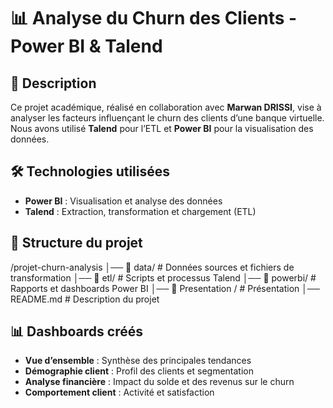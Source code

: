 # 📊 Analyse du Churn des Clients - Power BI & Talend  

## 📌 Description  
Ce projet académique, réalisé en collaboration avec **Marwan DRISSI**, vise à analyser les facteurs influençant le churn des clients d’une banque virtuelle. Nous avons utilisé **Talend** pour l’ETL et **Power BI** pour la visualisation des données.  

## 🛠️ Technologies utilisées  
- **Power BI** : Visualisation et analyse des données  
- **Talend** : Extraction, transformation et chargement (ETL)  

## 📂 Structure du projet  
/projet-churn-analysis 
│── 📁 data/ # Données sources et fichiers de transformation
│── 📁 etl/ # Scripts et processus Talend
│── 📁 powerbi/ # Rapports et dashboards Power BI
│── 📁 Presentation / # Présentation 
│── README.md # Description du projet

## 📊 Dashboards créés  
- **Vue d’ensemble** : Synthèse des principales tendances  
- **Démographie client** : Profil des clients et segmentation  
- **Analyse financière** : Impact du solde et des revenus sur le churn  
- **Comportement client** : Activité et satisfaction 
